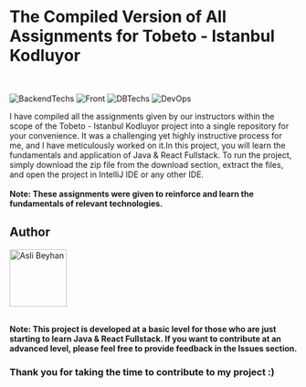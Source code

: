 # The Compiled Version of All Assignments for Tobeto - Istanbul Kodluyor 
<br>

 ![BackendTechs](https://skillicons.dev/icons?i=java,spring,hibernate,maven)  ![Front](https://skillicons.dev/icons?i=javascript,typescript,react,redux,bootstrap,css,html)   ![DBTechs](https://skillicons.dev/icons?i=postgresql)  ![DevOps](https://skillicons.dev/icons?i=git,postman,docker,aws) 

I have compiled all the assignments given by our instructors within the scope of the Tobeto - Istanbul Kodluyor project into a single repository for your convenience. It was a challenging yet highly instructive process for me, and I have meticulously worked on it.In this project, you will learn the fundamentals and application of Java & React Fullstack. To run the project, simply download the zip file from the download section, extract the files, and open the project in IntelliJ IDE or any other IDE.
<br>
<br>
**Note: These assignments were given to reinforce and learn the fundamentals of relevant technologies.**

## Author
<a href="https://github.com/aslibeyhan">
    <img src="https://avatars.githubusercontent.com/u/77741685?v=4" alt="Asli Beyhan" width="100" height="100">
</a>
<br>
<br>

**Note: 
This project is developed at a basic level for those who are just starting to learn Java & React Fullstack. If you want to contribute at an advanced level, please feel free to provide feedback in the Issues section.**

### Thank you for taking the time to contribute to my project :)

